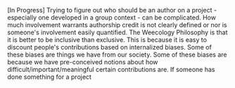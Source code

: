 
[In Progress]
Trying to figure out who should be an author on a project - especially one developed in a group context - can be complicated. How much involvement warrants authorship credit is not clearly defined or nor is someone's involvement easily quantified. The Weecology Philosophy is that it is better to be inclusive than exclusive. This is because it is easy to discount people's contributions based on internalized biases. Some of these biases are things we have from our society. Some of these biases are because we have pre-conceived notions about how difficult/important/meaningful certain contributions are. If someone has done something for a project  